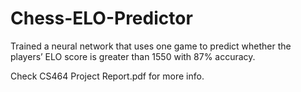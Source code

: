 # Chess-ELO-Predictor
Trained a neural network that uses one game to predict whether the players’ ELO score is greater than 1550 with 87% accuracy.

Check CS464 Project Report.pdf for more info.


